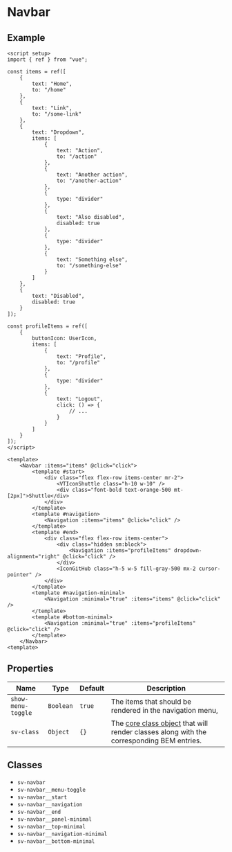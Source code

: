 <script setup>
import { VTIconShuttle } from "shuttle-theme";
import IconGitHub from "/@theme/components/IconGitHub.vue";
import { Alert, Navbar, Navigation, Toggle } from "@/components";
import { Menu, MenuButton, MenuItems, MenuItem } from "@headlessui/vue";
import { UserIcon, ChevronDownIcon } from "@heroicons/vue/outline";
import { ref } from "vue";

const items = ref([
    {
        text: "Home",
        to: "/home"
    },
    {
        text: "Link",
        to: "/some-link"
    },
    {
        text: "Dropdown",
        items: [
            {
                text: "Action",
                to: "/action"
            },
            {
                text: "Another action",
                to: "/another-action"
            },
            {
                type: "divider"
            },
            {
                text: "Also disabled",
                disabled: true
            },
            {
                type: "divider"
            },
            {
                text: "Something else",
                to: "/something-else"
            }
        ]
    },
    {
        text: "Disabled",
        disabled: true
    }
]);

const profileItems = ref([
    {
        buttonIcon: UserIcon,
        items: [
            {
                text: "Profile",
                to: "/profile"
            },
            {
                type: "divider"
            },
            {
                text: "Logout",
                click: () => {
                    message.value = "We should invoke the logout functionality here.";
                }
            }
        ]
    }
]);

const message = ref("You can click a navigation item to change this message.");
const minimal = ref(false);
const showMenuToggle = ref(true);

const click = (item) => {
    message.value = `You clicked the "${item.text}" item that routes to "${item.to}".`;
}
</script>

# Navbar

## Example

<Alert type="info" :message="message" class="mb-4" />
<Toggle v-model="showMenuToggle" label="Show menu toggle (minimal)?" :sv-class="{ 'sv-toggle': 'mb-4' }" />

<div class="sv-border border-gray-400">
<Navbar :items="items" :sv-class="{ 'sv-navbar': 'px-2', 'sv-navigation__link': 'vt-doc-ignore' }" :show-menu-toggle="showMenuToggle">
    <template #start>
        <div class="flex flex-row items-center mr-2">
            <VTIconShuttle class="h-10 w-10" />
            <div class="font-bold text-orange-500 mt-[2px]">Shuttle</div>
        </div>
    </template>
    <template #navigation>
        <Navigation :items="items" @click="click" :sv-class="{ 'sv-navigation__link': 'vt-doc-ignore' }"/>
    </template>
    <template #end>
        <div class="flex flex-row items-center">
            <div class="hidden sm:block">
                <Navigation :items="profileItems" :sv-class="{ 'sv-navigation__link': 'vt-doc-ignore' }" dropdown-alignment="right" @click="click" />
            </div>
            <IconGitHub class="h-5 w-5 fill-gray-500 mx-2 cursor-pointer" />
        </div>
    </template>
    <template #navigation-minimal>
        <Navigation :minimal="true" :items="items" @click="click" :sv-class="{ 'sv-navigation__link': 'vt-doc-ignore' }"/>
    </template>
    <template #bottom-minimal>
        <Navigation :minimal="true" :items="profileItems" :sv-class="{ 'sv-navigation__link': 'vt-doc-ignore' }" dropdown-alignment="right" @click="click" />
    </template>
</Navbar>
</div>

```vue
<script setup>
import { ref } from "vue";

const items = ref([
    {
        text: "Home",
        to: "/home"
    },
    {
        text: "Link",
        to: "/some-link"
    },
    {
        text: "Dropdown",
        items: [
            {
                text: "Action",
                to: "/action"
            },
            {
                text: "Another action",
                to: "/another-action"
            },
            {
                type: "divider"
            },
            {
                text: "Also disabled",
                disabled: true
            },
            {
                type: "divider"
            },
            {
                text: "Something else",
                to: "/something-else"
            }
        ]
    },
    {
        text: "Disabled",
        disabled: true
    }
]);

const profileItems = ref([
    {
        buttonIcon: UserIcon,
        items: [
            {
                text: "Profile",
                to: "/profile"
            },
            {
                type: "divider"
            },
            {
                text: "Logout",
                click: () => {
                    // ...
                }
            }
        ]
    }
]);
</script>

<template>
    <Navbar :items="items" @click="click">
        <template #start>
            <div class="flex flex-row items-center mr-2">
                <VTIconShuttle class="h-10 w-10" />
                <div class="font-bold text-orange-500 mt-[2px]">Shuttle</div>
            </div>
        </template>
        <template #navigation>
            <Navigation :items="items" @click="click" />
        </template>
        <template #end>
            <div class="flex flex-row items-center">
                <div class="hidden sm:block">
                    <Navigation :items="profileItems" dropdown-alignment="right" @click="click" />
                </div>
                <IconGitHub class="h-5 w-5 fill-gray-500 mx-2 cursor-pointer" />
            </div>
        </template>
        <template #navigation-minimal>
            <Navigation :minimal="true" :items="items" @click="click" />
        </template>
        <template #bottom-minimal>
            <Navigation :minimal="true" :items="profileItems" @click="click" />
        </template>
    </Navbar>
<template>
```

## Properties

| Name               | Type      | Default | Description                                                                                                        |
| ------------------ | --------- | ------- | ------------------------------------------------------------------------------------------------------------------ |
| `show-menu-toggle` | `Boolean` | `true`  | The items that should be rendered in the navigation menu,                                                          |
| `sv-class`         | `Object`  | `{}`    | The [core class object](/components/core-class) that will render classes along with the corresponding BEM entries. |

## Classes

- `sv-navbar`
- `sv-navbar__menu-toggle`
- `sv-navbar__start`
- `sv-navbar__navigation`
- `sv-navbar__end`
- `sv-navbar__panel-minimal`
- `sv-navbar__top-minimal`
- `sv-navbar__navigation-minimal`
- `sv-navbar__bottom-minimal`